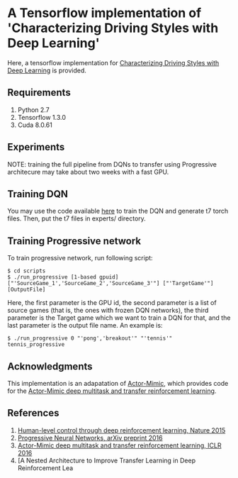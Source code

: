 # A Tensorflow implementation of 'Characterizing Driving Styles with Deep Learning'

Here, a tensorflow implementation for <a href="https://arxiv.org/abs/1607.03611">Characterizing Driving Styles with Deep Learning</a> is provided. 

## Requirements

1. Python 2.7
2. Tensorflow 1.3.0
3. Cuda 8.0.61

## Experiments
NOTE: training the full pipeline from DQNs to transfer using Progressive architecure may take about two weeks with a fast GPU. 

## Training DQN
You may use the code available <a href="https://github.com/kuz/DeepMind-Atari-Deep-Q-Learner">here</a> to train the DQN and generate t7 torch files. Then, put the t7 files in experts/ directory. 

## Training Progressive network
To train progressive network, run following script:

	$ cd scripts
	$ ./run_progressive [1-based gpuid] ["'SourceGame_1','SourceGame_2','SourceGame_3'"] ["'TargetGame'"] [OutputFile]
 
Here, the first parameter is the GPU id, the second parameter is a list of source games (that is, the ones with frozen DQN networks), the third parameter is the Target game which we want to train a DQN for that, and the last parameter is the output file name. An example is:

	$ ./run_progressive 0 "'pong','breakout'" "'tennis'" tennis_progressive

## Acknowledgments
This implementation is an adapatation of <a href="https://github.com/eparisotto/ActorMimic">Actor-Mimic</a>, which provides code for the <a href="https://arxiv.org/abs/1511.06342">Actor-Mimic deep multitask and transfer reinforcement learning</a>. 

## References 
1. [Human-level control through deep reinforcement learning, Nature 2015](https://www.nature.com/articles/nature14236.pdf)
2. [Progressive Neural Networks, arXiv preprint 2016](https://arxiv.org/pdf/1606.04671.pdf)
3. [Actor-Mimic deep multitask and transfer reinforcement learning, ICLR 2016](https://arxiv.org/pdf/1511.06342.pdf)
4. [A Nested Architecture to Improve Transfer Learning in Deep Reinforcement Lea
